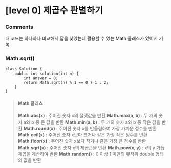 # [level 0] 제곱수 판별하기

### Comments
내 코드는 하나하나 비교해서 답을 찾았는데 활용할 수 있는 Math 클래스가 있어서 기록

### Math.sqrt() 
```
class Solution {
    public int solution(int n) {
        int answer = 0;
        return Math.sqrt(n) % 1 == 0 ? 1 : 2;
    }
}
```
> #### Math 클래스
>
> **Math.abs(x)** : 주어진 숫자 x의 절댓값을 반환
> **Math.max(a, b)** : 두 개의 숫자 a와 b 중 큰 값을 반환
> **Math.min(a, b)** : 두 개의 숫자 a와 b 중 작은 값을 반환
> **Math.round(x)** : 주어진 숫자 x를 반올림하여 가장 가까운 정수를 반환
> **Math.ceil(x)** : 주어진 숫자 x보다 크거나 같은 가장 작은 정수를 반환
> **Math.floor(x)** : 주어진 숫자 x보다 작거나 같은 가장 큰 정수를 반환
> **Math.sqrt(x)** : 주어진 숫자 x의 제곱근을 반환
> **Math.pow(x, y)** : x의 y 거듭제곱을 계산하여 반환
> **Math.random()** : 0 이상 1 미만의 무작위 double 형태의 값을 반환

